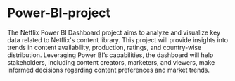# Power-BI-project
The Netflix Power BI Dashboard project aims to analyze and visualize key data related to Netflix's content library. This project will provide insights into trends 
in content availability, production, ratings, and country-wise distribution. Leveraging Power BI’s capabilities, the dashboard will help stakeholders, including 
content creators, marketers, and viewers, make informed decisions regarding content preferences and market trends.
